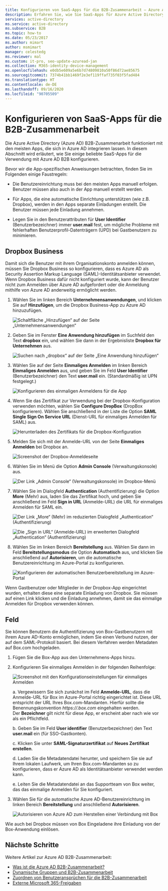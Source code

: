 ```yaml
---
title: Konfigurieren von SaaS-Apps für die B2B-Zusammenarbeit – Azure AD
description: Erfahren Sie, wie Sie SaaS-Apps für Azure Active Directory B2B Collaboration konfigurieren und weitere verfügbare Ressourcen anzeigen.
services: active-directory
ms.service: active-directory
ms.subservice: B2B
ms.topic: how-to
ms.date: 05/23/2017
ms.author: mimart
author: msmimart
manager: celestedg
ms.reviewer: mal
ms.custom: it-pro, seo-update-azuread-jan
ms.collection: M365-identity-device-management
ms.openlocfilehash: e0db5e609a5e6b7d74809810a50f86d72ae85675
ms.sourcegitcommit: 7374b41bb1469f2e3ef119ffaf735f03f5fad484
ms.translationtype: HT
ms.contentlocale: de-DE
ms.lasthandoff: 09/16/2020
ms.locfileid: "90705509"
---
```

# <a name="configure-saas-apps-for-b2b-collaboration"></a>Konfigurieren von SaaS-Apps für die B2B-Zusammenarbeit

Die Azure Active Directory (Azure AD) B2B-Zusammenarbeit funktioniert mit den meisten Apps, die sich in Azure AD integrieren lassen. In diesem Abschnitt wird erläutert, wie Sie einige beliebte SaaS-Apps für die Verwendung mit Azure AD B2B konfigurieren.

Bevor wir die App-spezifischen Anweisungen betrachten, finden Sie im Folgenden einige Faustregeln:

* Die Benutzereinrichtung muss bei den meisten Apps manuell erfolgen. Benutzer müssen also auch in der App manuell erstellt werden.

* Für Apps, die eine automatische Einrichtung unterstützen (wie z.B. Dropbox), werden in den Apps separate Einladungen erstellt. Die Benutzer müssen jede Einladung annehmen.

* Legen Sie in den Benutzerattributen für **User Identifier** (Benutzerbezeichner) immer **user.mail** fest, um mögliche Probleme mit fehlerhaften Benutzerprofil-Datenträgern (UPD) bei Gastbenutzern zu minimieren.


## <a name="dropbox-business"></a>Dropbox Business

Damit sich die Benutzer mit ihrem Organisationskonto anmelden können, müssen Sie Dropbox Business so konfigurieren, dass es Azure AD als Security Assertion Markup Language (SAML)-Identitätsanbieter verwendet. Wenn Dropbox Business dafür nicht konfiguriert wurde, kann der Benutzer nicht zum Anmelden über Azure AD aufgefordert oder die Anmeldung mithilfe von Azure AD anderweitig ermöglicht werden.

1. Wählen Sie im linken Bereich **Unternehmensanwendungen**, und klicken Sie auf **Hinzufügen**, um die Dropbox Business-App zu Azure AD hinzuzufügen.

   ![Schaltfläche „Hinzufügen“ auf der Seite „Unternehmensanwendungen“](media/configure-saas-apps/add-dropbox.png)

2. Geben Sie im Fenster **Eine Anwendung hinzufügen** im Suchfeld den Text **dropbox** ein, und wählen Sie dann in der Ergebnisliste **Dropbox für Unternehmen** aus.

   ![Suchen nach „dropbox“ auf der Seite „Eine Anwendung hinzufügen“](media/configure-saas-apps/add-app-dialog.png)

3. Wählen Sie auf der Seite **Einmaliges Anmelden** im linken Bereich **Einmaliges Anmelden** aus, und geben Sie im Feld **User Identifier** (Benutzerbezeichner) den Text **user.mail** ein. (Standardmäßig ist UPN festgelegt.)

   ![Konfigurieren des einmaligen Anmeldens für die App](media/configure-saas-apps/configure-app-sso.png)

4. Wenn Sie das Zertifikat zur Verwendung bei der Dropbox-Konfiguration verwenden möchten, wählen Sie **Configure DropBox** (DropBox konfigurieren). Wählen Sie anschließend in der Liste die Option **SAML Single Sign On Service URL** (Dienst-URL für einmaliges Anmelden für SAML) aus.

   ![Herunterladen des Zertifikats für die Dropbox-Konfiguration](media/configure-saas-apps/download-certificate.png)

5. Melden Sie sich mit der Anmelde-URL von der Seite **Einmaliges Anmelden** bei Dropbox an.

   ![Screenshot der Dropbox-Anmeldeseite](media/configure-saas-apps/sign-in-to-dropbox.png)

6. Wählen Sie im Menü die Option **Admin Console** (Verwaltungskonsole) aus.

   ![Der Link „Admin Console“ (Verwaltungskonsole) im Dropbox-Menü](media/configure-saas-apps/dropbox-menu.png)

7. Wählen Sie im Dialogfeld **Authentication** (Authentifizierung) die Option **More** (Mehr) aus, laden Sie das Zertifikat hoch, und geben Sie anschließend im Feld **Sign in URL** (Anmelde-URL) die URL für einmaliges Anmelden für SAML ein.

   ![Der Link „More“ (Mehr) im reduzierten Dialogfeld „Authentication“ (Authentifizierung)](media/configure-saas-apps/dropbox-auth-01.png)

   ![Die „Sign in URL“ (Anmelde-URL) im erweiterten Dialogfeld „Authentication“ (Authentifizierung)](media/configure-saas-apps/paste-single-sign-on-URL.png)

8. Wählen Sie im linken Bereich **Bereitstellung** aus. Wählen Sie dann im Feld **Bereitstellungsmodus** die Option **Automatisch** aus, und klicken Sie anschließend auf **Autorisieren**, um die automatische Benutzereinrichtung im Azure-Portal zu konfigurieren.

   ![Konfigurieren der automatischen Benutzerbereitstellung im Azure-Portal](media/configure-saas-apps/set-up-automatic-provisioning.png)

Wenn Gastbenutzer oder Mitglieder in der Dropbox-App eingerichtet wurden, erhalten diese eine separate Einladung von Dropbox. Sie müssen auf einen Link klicken und die Einladung annehmen, damit sie das einmalige Anmelden für Dropbox verwenden können.

## <a name="box"></a>Feld
Sie können Benutzern die Authentifizierung von Box-Gastbenutzern mit ihrem Azure AD-Konto ermöglichen, indem Sie einen Verbund nutzen, der auf dem SAML-Protokoll basiert. Bei diesem Verfahren werden Metadaten auf Box.com hochgeladen.

1. Fügen Sie die Box-App aus den Unternehmens-Apps hinzu.

2. Konfigurieren Sie einmaliges Anmelden in der folgenden Reihenfolge:

   ![Screenshot mit den Konfigurationseinstellungen für einmaliges Anmelden](media/configure-saas-apps/configure-box-sso.png)

   a. Vergewissern Sie sich zunächst im Feld **Anmelde-URL**, dass die Anmelde-URL für Box im Azure-Portal richtig eingerichtet ist. Diese URL entspricht der URL Ihres Box.com-Mandanten. Hierfür sollte die Benennungskonvention *https://.box.com* eingehalten werden.  
   Der **Bezeichner** gilt nicht für diese App, er erscheint aber nach wie vor als ein Pflichtfeld.

   b. Geben Sie im Feld **User identifier** (Benutzerbezeichner) den Text **user.mail** ein (für SSO-Gastkonten).

   c. Klicken Sie unter **SAML-Signaturzertifikat** auf **Neues Zertifikat erstellen**.

   d. Laden Sie die Metadatendatei herunter, und speichern Sie sie auf Ihrem lokalen Laufwerk, um Ihren Box.com-Mandanten so zu konfigurieren, dass er Azure AD als Identitätsanbieter verwendet werden kann.

   e. Leiten Sie die Metadatendatei an das Supportteam von Box weiter, das das einmalige Anmelden für Sie konfiguriert.

3. Wählen Sie für die automatische Azure AD-Benutzereinrichtung im linken Bereich **Bereitstellung** und anschließend **Autorisieren**.

   ![Autorisieren von Azure AD zum Herstellen einer Verbindung mit Box](media/configure-saas-apps/auth-azure-ad-to-connect-to-box.png)

Wie auch bei Dropbox müssen von Box Eingeladene ihre Einladung von der Box-Anwendung einlösen.

## <a name="next-steps"></a>Nächste Schritte

Weitere Artikel zur Azure AD B2B-Zusammenarbeit:

- [Was ist die Azure AD B2B-Zusammenarbeit?](what-is-b2b.md)
- [Dynamische Gruppen und B2B-Zusammenarbeit](use-dynamic-groups.md)
- [Zuordnen von Benutzeransprüchen für die B2B-Zusammenarbeit](claims-mapping.md)
- [Externe Microsoft 365-Freigaben](o365-external-user.md)

